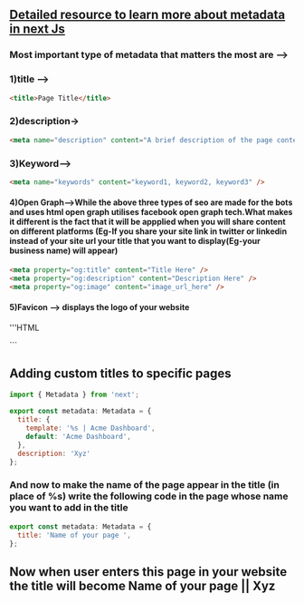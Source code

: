 ## [Detailed resource to learn more about metadata in next Js ](htps://nextjs.org/learn/dashboard-app/adding-metadata)

### Most important type of metadata that matters the most are -->
### 1)title --> 
```HTML
<title>Page Title</title>
```
### 2)description->
```HTML
<meta name="description" content="A brief description of the page content." />
```
### 3)Keyword-->

```HTML
<meta name="keywords" content="keyword1, keyword2, keyword3" />
```

#### 4)Open Graph-->While the above three types of seo are made for the bots and uses html open graph utilises facebook open graph tech.What makes it different is the fact that it will be appplied when you will share content on different platforms (Eg-If you share your site link in twitter or linkedin instead of your site url your title that you want to display(Eg-your business name) will appear)

```HTML
<meta property="og:title" content="Title Here" />
<meta property="og:description" content="Description Here" />
<meta property="og:image" content="image_url_here" />
```

#### 5)Favicon --> displays the logo of your website 
'''HTML
<link rel="icon" href="path/to/favicon.ico" />
```

## Adding custom titles to specific pages
```jsx
import { Metadata } from 'next';
 
export const metadata: Metadata = {
  title: {
    template: '%s | Acme Dashboard',
    default: 'Acme Dashboard',
  },
  description: 'Xyz'
};
```
### And now to make the name of the page appear in the title (in place of %s) write the following code in the page whose name you want to add in the title 
```jsx
export const metadata: Metadata = {
  title: 'Name of your page ',
};
```
## Now when user enters this page in your website the title will become Name of your page || Xyz


                   